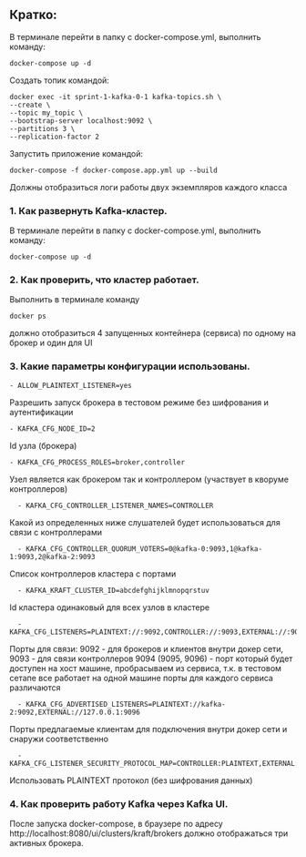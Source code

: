 ## Кратко:
В терминале перейти в папку с docker-compose.yml, выполнить команду:

    docker-compose up -d

Создать топик командой:
    
    docker exec -it sprint-1-kafka-0-1 kafka-topics.sh \
    --create \
    --topic my_topic \
    --bootstrap-server localhost:9092 \
    --partitions 3 \
    --replication-factor 2

Запустить приложение командой:

    docker-compose -f docker-compose.app.yml up --build

Должны отобразиться логи работы двух экземпляров каждого класса

### 1. Как развернуть Kafka-кластер.
В терминале перейти в папку с docker-compose.yml, выполнить команду:

    docker-compose up -d

### 2. Как проверить, что кластер работает.
Выполнить в терминале команду

    docker ps

должно отобразиться 4 запущенных контейнера (сервиса) по одному на брокер и один для UI

### 3. Какие параметры конфигурации использованы.
    - ALLOW_PLAINTEXT_LISTENER=yes
Разрешить запуск брокера в тестовом режиме без шифрования и аутентификации

    - KAFKA_CFG_NODE_ID=2
Id узла (брокера)

    - KAFKA_CFG_PROCESS_ROLES=broker,controller
Узел является как брокером так и контроллером (участвует в кворуме контроллеров)

      - KAFKA_CFG_CONTROLLER_LISTENER_NAMES=CONTROLLER
Какой из определенных ниже слушателей будет использоваться для связи с контроллерами

      - KAFKA_CFG_CONTROLLER_QUORUM_VOTERS=0@kafka-0:9093,1@kafka-1:9093,2@kafka-2:9093
Список контроллеров кластера с портами

      - KAFKA_KRAFT_CLUSTER_ID=abcdefghijklmnopqrstuv
Id кластера одинаковый для всех узлов в кластере

      - KAFKA_CFG_LISTENERS=PLAINTEXT://:9092,CONTROLLER://:9093,EXTERNAL://:9096
Порты для связи:
9092 - для брокеров и клиентов внутри докер сети, 
9093 - для связи контроллеров
9094 (9095, 9096) - порт который будет доступен на хост машине, пробрасываем из сервиса, 
т.к. в тестовом сетапе все работает на одной машине порты для каждого сервиса различаются

      - KAFKA_CFG_ADVERTISED_LISTENERS=PLAINTEXT://kafka-2:9092,EXTERNAL://127.0.0.1:9096
Порты предлагаемые клиентам для подключения внутри докер сети и снаружи соответственно

      - KAFKA_CFG_LISTENER_SECURITY_PROTOCOL_MAP=CONTROLLER:PLAINTEXT,EXTERNAL:PLAINTEXT,PLAINTEXT:PLAINTEXT
Использовать PLAINTEXT протокол (без шифрования данных)

### 4. Как проверить работу Kafka через Kafka UI.
После запуска docker-compose, в браузере по адресу http://localhost:8080/ui/clusters/kraft/brokers должно
отображаться три активных брокера.

